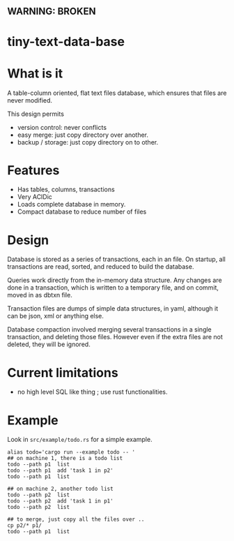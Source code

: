 
WARNING: BROKEN
---

# tiny-text-data-base


# What is it

A table-column oriented, flat text files database, which ensures
that files are never modified. 

This design permits
* version control: never conflicts
* easy merge: just copy directory over another.
* backup / storage: just copy directory on to other.

# Features
* Has tables, columns, transactions
* Very ACIDic
* Loads complete database in memory.
* Compact database to reduce number of files


# Design

Database is stored as a series of transactions, each in an file.
On startup, all transactions are read, sorted, and reduced
to build the database.

Queries work directly from the in-memory data structure.
Any changes are done in a transaction, which is written to 
a temporary file, and on commit, moved in as dbtxn file.

Transaction files are dumps of simple data structures, in 
yaml, although it can be json, xml or anything else.

Database compaction involved merging several transactions in a single
transaction, and deleting those files. However even if the 
extra files are not deleted, they will be ignored.


# Current limitations
* no high level SQL like thing ; use rust functionalities.



# Example
Look in `src/example/todo.rs` for a simple example.

```
alias todo='cargo run --example todo -- '
## on machine 1, there is a todo list
todo --path p1  list
todo --path p1  add 'task 1 in p2'
todo --path p1  list

## on machine 2, another todo list
todo --path p2  list
todo --path p2  add 'task 1 in p1'
todo --path p2  list

## to merge, just copy all the files over ..
cp p2/* p1/
todo --path p1  list

```



